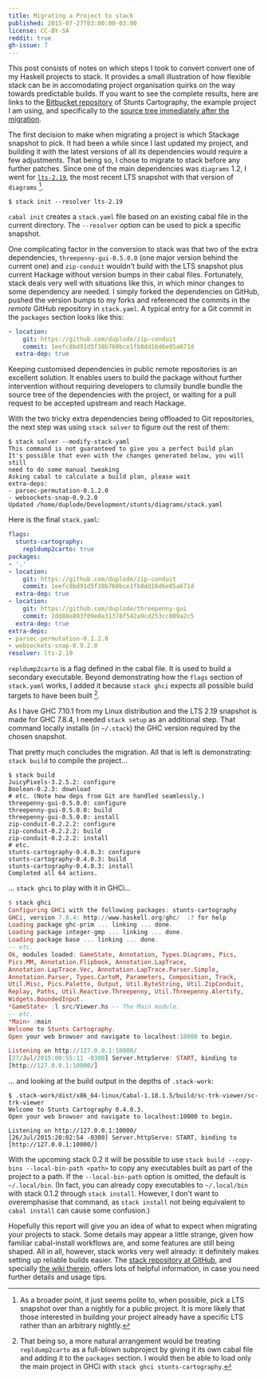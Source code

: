 ```yaml
---
title: Migrating a Project to stack
published: 2015-07-27T03:00:00-03:00
license: CC-BY-SA
reddit: true
gh-issue: 7
---
```


This post consists of notes on which steps I took to convert convert one
of my Haskell projects to stack. It provides a small illustration of how
flexible stack can be in accomodating project organisation quirks on the
way towards predictable builds.<!--more--> If you want to see the
complete results, here are links to the
[Bitbucket repository](https://bitbucket.org/duplode/stunts-cartography)
of Stunts Cartography, the example project I am using, and specifically
to the
[source tree immediately after the
migration](https://bitbucket.org/duplode/stunts-cartography/src/3eb07c44f6e2eed19591f765b14fc5fbe2b8f946).

The first decision to make when migrating a project is which Stackage
snapshot to pick. It had been a while since I last updated my project,
and building it with the latest versions of all its dependencies would
require a few adjustments. That being so, I chose to migrate to stack
before any further patches. Since one of the main dependencies was
`diagrams` 1.2, I went for [`lts-2.19`](
https://www.stackage.org/lts-2.19), the most recent LTS snapshot with
that version of `diagrams` [^why-lts].

[^why-lts]: As a broader point, it just seems polite to, when possible,
pick a LTS snapshot over than a nightly for a public project. It is
more likely that those interested in building your project already have
a specific LTS rather than an arbitrary nightly.

```
$ stack init --resolver lts-2.19
```

`cabal init` creates a `stack.yaml` file based on an existing cabal file
in the current directory. The `--resolver` option can be used to pick a
specific snapshot.

One complicating factor in the conversion to stack was that two of the
extra dependencies, `threepenny-gui-0.5.0.0` (one major version behind
the current one) and `zip-conduit` wouldn't build with the LTS snapshot
plus current Hackage without version bumps in their cabal files.
Fortunately, stack deals very well with situations like this, in which
minor changes to some dependency are needed. I simply forked the
dependencies on GitHub, pushed the version bumps to my forks and
referenced the commits in the *remote* GitHub repository in
`stack.yaml`. A typical entry for a Git commit in the `packages` section
looks like this:

``` yaml
- location:
    git: https://github.com/duplode/zip-conduit
    commit: 1eefc8bd91d5f38b760bce1fb8dd16d6e05a671d
  extra-dep: true
```

Keeping customised dependencies in public remote repositories is an
excellent solution. It enables users to build the package without
further intervention without requiring developers to clumsily bundle
bundle the source tree of the dependencies with the project, or waiting
for a pull request to be accepted upstream and reach Hackage.

With the two tricky extra dependencies being offloaded to Git
repositories, the next step was using `stack solver` to figure out the
rest of them:

```
$ stack solver --modify-stack-yaml
This command is not guaranteed to give you a perfect build plan
It's possible that even with the changes generated below, you will still
need to do some manual tweaking
Asking cabal to calculate a build plan, please wait
extra-deps:
- parsec-permutation-0.1.2.0
- websockets-snap-0.9.2.0
Updated /home/duplode/Development/stunts/diagrams/stack.yaml
```

Here is the final `stack.yaml`:

``` yaml
flags:
  stunts-cartography:
    repldump2carto: true
packages:
- '.'
- location:
    git: https://github.com/duplode/zip-conduit
    commit: 1eefc8bd91d5f38b760bce1fb8dd16d6e05a671d
  extra-dep: true
- location:
    git: https://github.com/duplode/threepenny-gui
    commit: 2dd88e893f09e8e31378f542a9cd253cc009a2c5
  extra-dep: true
extra-deps:
- parsec-permutation-0.1.2.0
- websockets-snap-0.9.2.0
resolver: lts-2.19
```

`repldump2carto` is a flag defined in the cabal file. It is used to
build a secondary executable. Beyond demonstrating how the `flags`
section of `stack.yaml` works, I added it because `stack ghci` expects
all possible build targets to have been built [^subprojects].

[^subprojects]: That being so, a more natural arrangement would be
treating `repldump2carto` as a full-blown subproject by giving it its
own cabal file and adding it to the `packages` section. I would then be
able to load only the main project in GHCi with `stack ghci
stunts-cartography`.

As I have GHC 7.10.1 from my Linux distribution and the LTS 2.19
snapshot is made for GHC 7.8.4, I needed `stack setup` as an additional
step. That command locally installs (in `~/.stack`) the GHC version
required by the chosen snapshot.

That pretty much concludes the migration. All that is left is
demonstrating: `stack build` to compile the project...

```
$ stack build
JuicyPixels-3.2.5.2: configure
Boolean-0.2.3: download
# etc. (Note how deps from Git are handled seamlessly.)
threepenny-gui-0.5.0.0: configure
threepenny-gui-0.5.0.0: build
threepenny-gui-0.5.0.0: install
zip-conduit-0.2.2.2: configure
zip-conduit-0.2.2.2: build
zip-conduit-0.2.2.2: install
# etc.
stunts-cartography-0.4.0.3: configure
stunts-cartography-0.4.0.3: build
stunts-cartography-0.4.0.3: install
Completed all 64 actions.
```

... `stack ghci` to play with it in GHCi...

``` haskell
$ stack ghci
Configuring GHCi with the following packages: stunts-cartography
GHCi, version 7.8.4: http://www.haskell.org/ghc/  :? for help
Loading package ghc-prim ... linking ... done.
Loading package integer-gmp ... linking ... done.
Loading package base ... linking ... done.
-- etc.
Ok, modules loaded: GameState, Annotation, Types.Diagrams, Pics,
Pics.MM, Annotation.Flipbook, Annotation.LapTrace,
Annotation.LapTrace.Vec, Annotation.LapTrace.Parser.Simple,
Annotation.Parser, Types.CartoM, Parameters, Composition, Track,
Util.Misc, Pics.Palette, Output, Util.ByteString, Util.ZipConduit,
Replay, Paths, Util.Reactive.Threepenny, Util.Threepenny.Alertify,
Widgets.BoundedInput.
*GameState> :l src/Viewer.hs -- The Main module.
-- etc.
*Main> :main
Welcome to Stunts Cartography.
Open your web browser and navigate to localhost:10000 to begin.

Listening on http://127.0.0.1:10000/
[27/Jul/2015:00:55:11 -0300] Server.httpServe: START, binding to
[http://127.0.0.1:10000/]
```

... and looking at the build output in the depths of `.stack-work`:

```
$ .stack-work/dist/x86_64-linux/Cabal-1.18.1.5/build/sc-trk-viewer/sc-trk-viewer
Welcome to Stunts Cartography 0.4.0.3.
Open your web browser and navigate to localhost:10000 to begin.

Listening on http://127.0.0.1:10000/
[26/Jul/2015:20:02:54 -0300] Server.httpServe: START, binding to
[http://127.0.0.1:10000/]
```

With the upcoming stack 0.2 it will be possible to use `stack build
--copy-bins --local-bin-path <path>` to copy any executables built as
part of the project to a path. If the `--local-bin-path` option is
omitted, the default is `~/.local/bin`. (In fact, you can already copy
executables to `~/.local/bin` with stack 0.1.2 through `stack install`.
However, I don't want to overemphasise that command, as `stack install`
not being equivalent to `cabal install` can cause some confusion.)

Hopefully this report will give you an idea of what to expect when
migrating your projects to stack. Some details may appear a little
strange, given how familiar cabal-install workflows are, and some
features are still being shaped. All in all, however, stack works very
well already: it definitely makes setting up reliable builds easier.
The [stack repository at GitHub](https://github.com/commercialhaskell/stack),
and specially [the wiki therein](https://github.com/commercialhaskell/stack/wiki),
offers lots of helpful information, in case you need further details
and usage tips.
